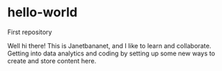 # hello-world
First repository

Well hi there! This is Janetbananet, and I like to learn and collaborate. Getting into data analytics and coding by setting up some new ways to create and store content here.
